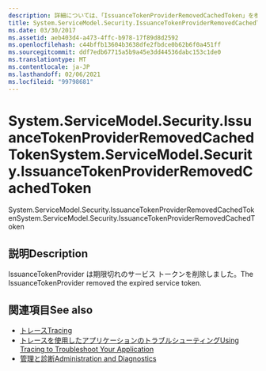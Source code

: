```yaml
---
description: 詳細については、「IssuanceTokenProviderRemovedCachedToken」を参照してください。
title: System.ServiceModel.Security.IssuanceTokenProviderRemovedCachedToken
ms.date: 03/30/2017
ms.assetid: aeb403d4-a473-4ffc-b978-17f89d8d2592
ms.openlocfilehash: c44bffb13604b3638dfe2fbdce0b62b6f0a451ff
ms.sourcegitcommit: ddf7edb67715a5b9a45e3dd44536dabc153c1de0
ms.translationtype: MT
ms.contentlocale: ja-JP
ms.lasthandoff: 02/06/2021
ms.locfileid: "99798681"
---
```

# <a name="systemservicemodelsecurityissuancetokenproviderremovedcachedtoken"></a><span data-ttu-id="fcda2-103">System.ServiceModel.Security.IssuanceTokenProviderRemovedCachedToken</span><span class="sxs-lookup"><span data-stu-id="fcda2-103">System.ServiceModel.Security.IssuanceTokenProviderRemovedCachedToken</span></span>

<span data-ttu-id="fcda2-104">System.ServiceModel.Security.IssuanceTokenProviderRemovedCachedToken</span><span class="sxs-lookup"><span data-stu-id="fcda2-104">System.ServiceModel.Security.IssuanceTokenProviderRemovedCachedToken</span></span>  
  
## <a name="description"></a><span data-ttu-id="fcda2-105">説明</span><span class="sxs-lookup"><span data-stu-id="fcda2-105">Description</span></span>  

 <span data-ttu-id="fcda2-106">IssuanceTokenProvider は期限切れのサービス トークンを削除しました。</span><span class="sxs-lookup"><span data-stu-id="fcda2-106">The IssuanceTokenProvider removed the expired service token.</span></span>  
  
## <a name="see-also"></a><span data-ttu-id="fcda2-107">関連項目</span><span class="sxs-lookup"><span data-stu-id="fcda2-107">See also</span></span>

- [<span data-ttu-id="fcda2-108">トレース</span><span class="sxs-lookup"><span data-stu-id="fcda2-108">Tracing</span></span>](index.md)
- [<span data-ttu-id="fcda2-109">トレースを使用したアプリケーションのトラブルシューティング</span><span class="sxs-lookup"><span data-stu-id="fcda2-109">Using Tracing to Troubleshoot Your Application</span></span>](using-tracing-to-troubleshoot-your-application.md)
- [<span data-ttu-id="fcda2-110">管理と診断</span><span class="sxs-lookup"><span data-stu-id="fcda2-110">Administration and Diagnostics</span></span>](../index.md)
